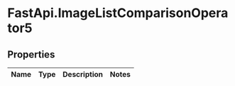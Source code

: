 # FastApi.ImageListComparisonOperator5

## Properties
Name | Type | Description | Notes
------------ | ------------- | ------------- | -------------
